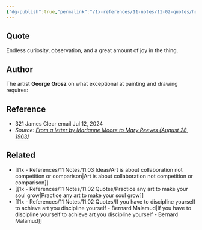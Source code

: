 ```yaml
---
{"dg-publish":true,"permalink":"/1x-references/11-notes/11-02-quotes/how-to-produce-exceptional-art-endless-curiosity-observation-and-a-great-amount-of-joy-in-the-thing-george-grosz/","title":"How to produce exceptional art - Endless curiosity, observation, and a great amount of joy in the thing - George Grosz","created":"2024-07-12T08:58:12.287+03:00","updated":"2024-07-12T09:00:21.317+03:00"}
---
```



## Quote
Endless curiosity, observation, and a great amount of joy in the thing.
​ 
## Author
The artist **George Grosz** on what exceptional at painting and drawing requires:  
## Reference
- 321 James Clear email Jul 12, 2024
- _Source:_ [_From a letter by Marianne Moore to Mary Reeves (August 28, 1963)_](https://click.convertkit-mail4.com/0vumxv3kkli9ho3gz8ou6fw99g855tn/6qheh8h7rxrw9qco/aHR0cHM6Ly9hbXpuLnRvLzN5MUU3dTc=)

## Related
- [[1x - References/11 Notes/11.03 Ideas/Art is about collaboration not competition or comparison\|Art is about collaboration not competition or comparison]]
- [[1x - References/11 Notes/11.02 Quotes/Practice any art to make your soul grow\|Practice any art to make your soul grow]]
- [[1x - References/11 Notes/11.02 Quotes/If you have to discipline yourself to achieve art you discipline yourself - Bernard Malamud\|If you have to discipline yourself to achieve art you discipline yourself - Bernard Malamud]]